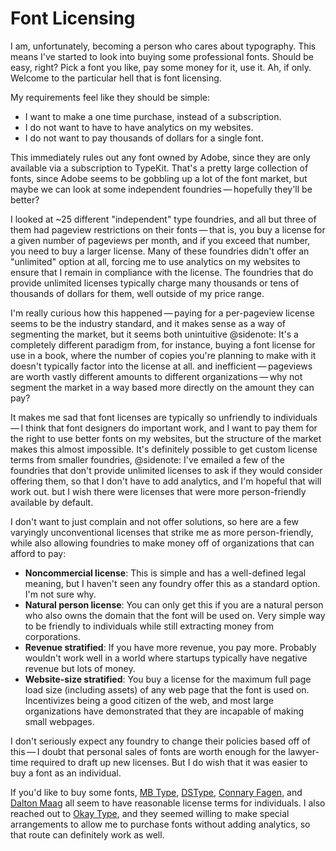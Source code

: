 # Font Licensing

I am, unfortunately, becoming a person who cares about typography. This means I've started to look into buying some professional fonts. Should be easy, right? Pick a font you like, pay some money for it, use it. Ah, if only. Welcome to the particular hell that is font licensing.

My requirements feel like they should be simple:

* I want to make a one time purchase, instead of a subscription.
* I do not want to have to have analytics on my websites.
* I do not want to pay thousands of dollars for a single font.

This immediately rules out any font owned by Adobe, since they are only available via a subscription to TypeKit. That's a pretty large collection of fonts, since Adobe seems to be gobbling up a lot of the font market, but maybe we can look at some independent foundries — hopefully they'll be better?

I looked at ~25 different "independent" type foundries, and all but three of them had pageview restrictions on their fonts — that is, you buy a license for a given number of pageviews per month, and if you exceed that number, you need to buy a larger license. Many of these foundries didn't offer an "unlimited" option at all, forcing me to use analytics on my websites to ensure that I remain in compliance with the license. The foundries that do provide unlimited licenses typically charge many thousands or tens of thousands of dollars for them, well outside of my price range.

I'm really curious how this happened — paying for a per-pageview license seems to be the industry standard, and it makes sense as a way of segmenting the market, but it seems both unintuitive
@sidenote: It's a completely different paradigm from, for instance, buying a font license for use in a book, where the number of copies you're planning to make with it doesn't typically factor into the license at all.
and inefficient — pageviews are worth vastly different amounts to different organizations — why not segment the market in a way based more directly on the amount they can pay?

It makes me sad that font licenses are typically so unfriendly to individuals — I think that font designers do important work, and I want to pay them for the right to use better fonts on my websites, but the structure of the market makes this almost impossible. It's definitely possible to get custom license terms from smaller foundries,
@sidenote: I've emailed a few of the foundries that don't provide unlimited licenses to ask if they would consider offering them, so that I don't have to add analytics, and I'm hopeful that will work out.
but I wish there were licenses that were more person-friendly available by default.

I don't want to just complain and not offer solutions, so here are a few varyingly unconventional licenses that strike me as more person-friendly, while also allowing foundries to make money off of organizations that can afford to pay:

* **Noncommercial license**: This is simple and has a well-defined legal meaning, but I haven't seen any foundry offer this as a standard option. I'm not sure why.
* **Natural person license**: You can only get this if you are a natural person who also owns the domain that the font will be used on. Very simple way to be friendly to individuals while still extracting money from corporations.
* **Revenue stratified**: If you have more revenue, you pay more. Probably wouldn't work well in a world where startups typically have negative revenue but lots of money.
* **Website-size stratified**: You buy a license for the maximum full page load size (including assets) of any web page that the font is used on. Incentivizes being a good citizen of the web, and most large organizations have demonstrated that they are incapable of making small webpages.

I don't seriously expect any foundry to change their policies based off of this — I doubt that personal sales of fonts are worth enough for the lawyer-time required to draft up new licenses. But I do wish that it was easier to buy a font as an individual.

If you'd like to buy some fonts, [MB Type](https://mbtype.com), [DSType](https://www.dstype.com), [Connary Fagen](https://connary.com/), and [Dalton Maag](https://www.daltonmaag.com) all seem to have reasonable license terms for individuals. I also reached out to [Okay Type](https://okaytype.com), and they seemed willing to make special arrangements to allow me to purchase fonts without adding analytics, so that route can definitely work as well.
